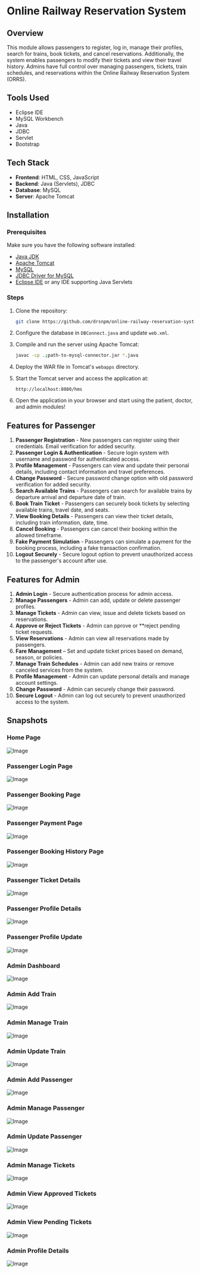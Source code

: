 # Online Railway Reservation System

## Overview
This module allows passengers to register, log in, manage their profiles, search for trains, book tickets, and cancel reservations. Additionally, the system enables passengers to modify their tickets and view their travel history. Admins have full control over managing passengers, tickets, train schedules, and reservations within the Online Railway Reservation System (ORRS).

## Tools Used
- Eclipse IDE
- MySQL Workbench
- Java
- JDBC
- Servlet
- Bootstrap

## Tech Stack
- **Frontend**: HTML, CSS, JavaScript
- **Backend**: Java (Servlets), JDBC
- **Database**: MySQL
- **Server**: Apache Tomcat

## Installation

### Prerequisites
Make sure you have the following software installed:
- [Java JDK](https://www.oracle.com/java/technologies/javase-jdk11-downloads.html)
- [Apache Tomcat](https://tomcat.apache.org/)
- [MySQL](https://www.mysql.com/)
- [JDBC Driver for MySQL](https://dev.mysql.com/downloads/connector/j/)
- [Eclipse IDE](https://www.eclipse.org/downloads/) or any IDE supporting Java Servlets

### Steps
1. Clone the repository:
   ```bash
   git clone https://github.com/drsnpm/online-railway-reservation-system.git

2. Configure the database in `DBConnect.java` and update `web.xml`.

3. Compile and run the server using Apache Tomcat:
   ```bash
   javac -cp .;path-to-mysql-connector.jar *.java
   ```

4. Deploy the WAR file in Tomcat's `webapps` directory.

5. Start the Tomcat server and access the application at:
   ```
   http://localhost:8080/hms
   ```

6. Open the application in your browser and start using the patient, doctor, and admin modules!

## Features for Passenger
1. **Passenger Registration** - New passengers can register using their credentials. Email verification for added security.
2. **Passenger Login & Authentication** - Secure login system with username and password for authenticated access.  
3. **Profile Management** - Passengers can view and update their personal details, including contact information and travel preferences.  
4. **Change Password** - Secure password change option with old password verification for added security.  
5. **Search Available Trains** - Passengers can search for available trains by departure arrival and departure date of train.
6. **Book Train Ticket** - Passengers can securely book tickets by selecting available trains, travel date, and seats.
7. **View Booking Details** - Passengers can view their ticket details, including train information, date, time.
8. **Cancel Booking** - Passengers can cancel their booking within the allowed timeframe.
9. **Fake Payment Simulation** - Passengers can simulate a payment for the booking process, including a fake transaction confirmation.
10. **Logout Securely** - Secure logout option to prevent unauthorized access to the passenger's account after use.

## Features for Admin
1. **Admin Login** - Secure authentication process for admin access.
2. **Manage Passengers** - Admin can add, update or delete passenger profiles.
3. **Manage Tickets** - Admin can view, issue and delete tickets based on reservations.
4. **Approve or Reject Tickets** - Admin can pprove or **reject pending ticket requests.
5. **View Reservations** - Admin can view all reservations made by passengers.
6. **Fare Management** – Set and update ticket prices based on demand, season, or policies.
7. **Manage Train Schedules** - Admin can add new trains or remove canceled services from the system.
8. **Profile Management** - Admin can update personal details and manage account settings.
9. **Change Password** - Admin can securely change their password.
10. **Secure Logout** - Admin can log out securely to prevent unauthorized access to the system.


## Snapshots
### Home Page
![Image](https://github.com/user-attachments/assets/2eecd888-37a0-4b5d-9189-6959df3435ff)
### Passenger Login Page
![Image](https://github.com/user-attachments/assets/5dc3b09e-23e4-41e2-9f2e-198200ccdf36)
### Passenger Booking Page
![Image](https://github.com/user-attachments/assets/8890ad02-ee3f-46a7-912a-bd7c3c10f280)
### Passenger Payment Page
![Image](https://github.com/user-attachments/assets/7139df1f-8199-4afe-aed8-5fa959d11ebb)
### Passenger Booking History Page
![Image](https://github.com/user-attachments/assets/32b846be-0727-4ed3-94c5-57f21c6e23b8)
### Passenger Ticket Details
![Image](https://github.com/user-attachments/assets/7cef648f-3c41-4275-ae6f-ec611632cb66)
### Passenger Profile Details
![Image](https://github.com/user-attachments/assets/3ee542f8-2656-40f9-a202-4e5882a4bc55)
### Passenger Profile Update
![Image](https://github.com/user-attachments/assets/48c05d04-dc06-46ac-b752-4afbebc96a03)
### Admin Dashboard
![Image](https://github.com/user-attachments/assets/de4366b1-9aab-4a51-b800-607571e3543e)
### Admin Add Train
![Image](https://github.com/user-attachments/assets/68e2fd79-914a-484f-a787-1d3abcbdc44a)
### Admin Manage Train
![Image](https://github.com/user-attachments/assets/6b09abc1-5643-40f8-b658-a099194e1c56)
### Admin Update Train
![Image](https://github.com/user-attachments/assets/9aeecfe7-4930-44fd-8bbc-152d51edfe3c)
### Admin Add Passenger
![Image](https://github.com/user-attachments/assets/48f05bde-5e88-4364-8bb2-2f655aa0416d)
### Admin Manage Passenger
![Image](https://github.com/user-attachments/assets/a05c002f-a067-4b5f-9152-776c13ccaa9c)
### Admin Update Passenger
![Image](https://github.com/user-attachments/assets/afb80d11-034a-4d2d-bffa-b648cf48290d)
### Admin Manage Tickets
![Image](https://github.com/user-attachments/assets/1af022a6-bf7d-4b8c-8197-2aebe626bad7)
### Admin View Approved Tickets
![Image](https://github.com/user-attachments/assets/cfaa377b-7087-420a-a668-ecbe16dcd7a3)
### Admin View Pending Tickets
![Image](https://github.com/user-attachments/assets/2609943f-0729-4c57-b05b-2e5f68bd01f8)
### Admin Profile Details
![Image](https://github.com/user-attachments/assets/15e6600b-de4c-439c-a734-902e3eda0120)
